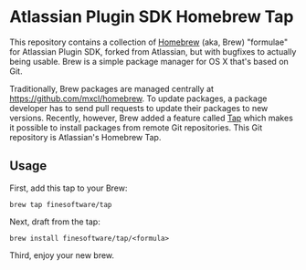 # Atlassian Plugin SDK Homebrew Tap

This repository contains a collection of [Homebrew](http://mxcl.github.com/homebrew/) (aka, Brew) "formulae" for Atlassian Plugin SDK, forked from Atlassian, but with bugfixes to actually being usable. Brew is a simple package manager for OS X that's based on Git.

Traditionally, Brew packages are managed centrally at <https://github.com/mxcl/homebrew>. To update packages, a package developer has to send pull requests to update their packages to new versions. Recently, however, Brew added a feature called [Tap](https://github.com/mxcl/homebrew/wiki/brew-tap) which makes it possible to install packages from remote Git repositories. This Git repository is Atlassian's Homebrew Tap.

## Usage

First, add this tap to your Brew:

    brew tap finesoftware/tap

Next, draft from the tap:

    brew install finesoftware/tap/<formula>

Third, enjoy your new brew.


